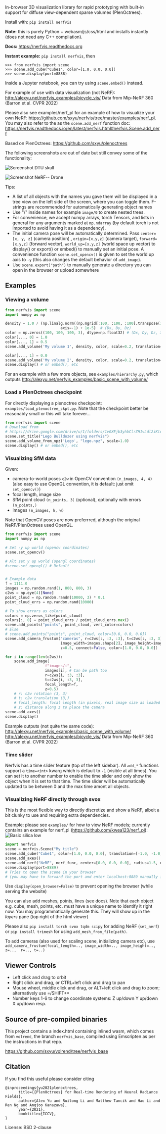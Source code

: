In-browser 3D visualization library for rapid prototyping with built-in support for
diffuse view-dependent sparse volumes (PlenOctrees).

Install with:
`pip install nerfvis`

**Note:** this is purely Python + webasm/js/css/html and installs instantly (does not need any C++ compilation).

**Docs:** https://nerfvis.readthedocs.org

**Instant example:** `pip install nerfvis`, then
```
>>> from nerfvis import scene
>>> scene.add_cube("Cube1", color=[1.0, 0.0, 0.0])
>>> scene.display(port=8888)
```

Inside a Jupyter notebook, you can try using `scene.embed()` instead.


For example of use with data visualization (not NeRF):
http://alexyu.net/nerfvis_examples/bicycle_vis/
Data from Mip-NeRF 360 (Barron et al. CVPR 2022)


Please also see examples/nerf_pl for an example of how to visualize your own NeRF:
<https://github.com/sxyu/nerfvis/tree/master/examples/nerf_pl>.
You may also refer to the as the `scene.add_nerf` function doc: https://nerfvis.readthedocs.io/en/latest/nerfvis.html#nerfvis.Scene.add_nerf

Based on PlenOctrees: https://github.com/sxyu/plenoctrees

The following screenshots are out of date but still convey some of the functionality:

![Screenshot DTU skull](https://raw.githubusercontent.com/sxyu/nerfvis/master/img/skull.gif)

![Screenshot NeRF-- Drone](https://raw.githubusercontent.com/sxyu/nerfvis/master/img/youtube_drone.gif)


Tips:

- A list of all objects with the names you gave them will be displayed in a tree view on the left side of the screen, where you can toggle them. F-strings are recommended for automatically generating object names
- Use "/" inside names for example `image/0` to create nested trees.
- For convenience, we accept numpy arrays, torch Tensors, and lists in general for any arguments marked at `np.ndarray`  (by default torch is not imported to avoid having it as a dependency).
- The initial camera pose will be automatically determined. Pass `center=[x, y, z]` (camera position) ,
    `origin=[x,y,z]` (camera target), `forward=[x,y,z]` (forward vector), `world_up=[x,y,z]` (world space up vector) to display() or export() or embed() to manually set an initial pose.
    A convenience function `scene.set_opencv()` is given to set the world up axis to `-y` (this also changes the default behavior of `add_image`).
- Use `scene.export("path")` to manually generate a directory you can open in the browser or upload somewhere


## Examples

### Viewing a volume

```python
from nerfvis import scene
import numpy as np

density = 1.0 / (np.linalg.norm((np.mgrid[:100, :100, :100].transpose(1, 2, 3, 0) - 45.5) / 50,
                         axis=-1) + 1e-5)  # (Dx, Dy, Dz)
color = np.zeros((100, 100, 100, 3), dtype=np.float32) # (Dx, Dy, Dz, 3)
color[..., 0] = 1.0
color[..., 1] = 0.5
scene.add_volume('My volume 1', density, color, scale=0.2, translation=[-1, 0, 0])

color[..., 1] = 0.0
scene.add_volume('My volume 2', density, color, scale=0.2, translation=[1, 0, 0])
scene.display() # or embed(), etc
```

For an example with a few more objects, see `examples/hierarchy.py`, which outputs
http://alexyu.net/nerfvis_examples/basic_scene_with_volume/

### Load a PlenOctrees checkpoint

For directly displaying a plenoctree checkpoint: `examples/load_plenoctree_ckpt.py`.
Note that the checkpoint better be reasonably small or this will take forever...

```python
from nerfvis import scene
# Download from
# https://drive.google.com/drive/u/1/folders/1vGXEjb3yhbClrZH1vLdl2iKtowfinWOg
scene.set_title("Lego Bulldozer using nerfvis")
scene.add_volume_from_npz('Lego', "lego.npz", scale=1.0)
scene.display() # or embed(), etc
```

### Visualizing SfM data

Given:
- camera-to-world poses `c2w` in OpenCV convention `(n_images, 4, 4)`
  (also easy to use OpenGL convention, it is default: just omit `set_opencv()`)
- focal length, image size
- SfM point cloud `(n_points, 3)` (optional), optionally with errors `(n_points,)`
- Images `(n_images, h, w)`

Note that OpenCV poses are now preferrred,
although the original NeRF/PlenOctrees used OpenGL.

```python
from nerfvis import scene
import numpy as np

# Set -y up world (opencv coordinates)
scene.set_opencv()

# Alt set y up world (opengl coordinates)
#scene.set_opengl() # Default


# Example data
f = 1111.0
images = np.random.rand(1, 800, 800, 3)
c2ws = np.eye(4)[None]
point_cloud = np.random.randn(10000, 3) * 0.1
point_cloud_errs = np.random.rand(10000)

# To show errors as colors
colors = np.zeros_like(point_cloud)
colors[:, 0] = point_cloud_errs / point_cloud_errs.max()
scene.add_points("points", point_cloud, vert_color=colors)
# Else
# scene.add_points("points", point_cloud, color=[0.0, 0.0, 0.0])
scene.add_camera_frustum("cameras", r=c2ws[:, :3, :3], t=c2ws[:, :3, 3], focal_length=f,
                         image_width=images.shape[2], image_height=images.shape[1],
                         z=0.5, connect=False, color=[1.0, 0.0, 0.0])

for i in range(len(c2ws)):
    scene.add_image(
                  f"images/i",
                  images[i], # Can be path too
                  r=c2ws[i, :3, :3],
                  t=c2ws[i, :3, 3],
                  focal_length=f,
                  z=0.5)
    # r: c2w rotation (3, 3)
    # t: c2w translation (3,)
    # focal_length: focal length (in pixels, real image size as loaded will be used)
    # z: distance along z to place the camera
scene.add_axes()
scene.display()
```

Example outputs (not quite the same code):
http://alexyu.net/nerfvis_examples/basic_scene_with_volume/
http://alexyu.net/nerfvis_examples/bicycle_vis/
Data from Mip-NeRF 360 (Barron et al. CVPR 2022)

### Time slider

Nerfvis has a time slider feature (top of the left sidebar).
All `add_*` functions support a `time=<int>` kwarg which is default to `-1` (visible at all times).
You can set it to another number to enable the time slider and only show the object when it is set to that time.
The time slider will be automatically updated to be between 0 and the max time amont all objects.

### Visualizing NeRF directly through svox

This is the most flexible way to directly discretize and show a NeRF,
albeit a bit clunky to use and requiring extra dependencies.

Example: please see `examples/` for how to view NeRF models; currently contains an example for nerf_pl (https://github.com/kwea123/nerf_pl):
![Basic silica low ](https://raw.githubusercontent.com/sxyu/nerfvis/master/img/silica_low.gif)

```python
import nerfvis
scene = nerfvis.Scene("My title")
scene.add_cube("Cube1", color=[1.0, 0.0, 0.0], translation=[-1.0, -1.0, 0.0])
scene.add_axes()
scene.add_nerf("NeRF", nerf_func, center=[0.0, 0.0, 0.0], radius=1.5, use_dirs=True)
scene.display(port=8889)
# Tries to open the scene in your browser
# (you may have to forward the port and enter localhost:8889 manually if over ssh)
```

Use `display(open_browser=False)` to prevent opening the browser (while serving the website)

You can also add meshes, points, lines (see docs).
Note that each object e.g. cube, mesh, points, etc. must have a unique name to identify it
right now. You may programmatically generate this. They will show up in the *layers* pane
(top right of the html viewer)


Please also `pip install torch svox tqdm scipy` for adding NeRF (`set_nerf`)
or `pip install trimesh` for using `add_mesh_from_file(path)`.

To add cameras (also used for scaling scene, initializing camera etc), use
`add_camera_frustum(focal_length=.., image_width=.., image_height=.., z=..,  r=.., t=..)`

## Viewer Controls

- Left click and drag to orbit
- Right click and drag, or CTRL+left click and drag to pan
- Mouse wheel, middle click and drag, or ALT+left click and drag to zoom; alternatively use =/SHIFT+=
- Number keys 1-6 to change coordinate systems: Z up/down Y up/down X up/down resp.


## Source of pre-compiled binaries

This project contains a index.html containing inlined wasm, which comes from  `volrend`, the branch `nerfvis_base`, compiled using Emscripten as per the instructions in that repo.

https://github.com/sxyu/volrend/tree/nerfvis_base

## Citation

If you find  this useful please consider citing
```
@inproceedings{yu2021plenoctrees,
      title={{PlenOctrees} for Real-time Rendering of Neural Radiance Fields},
      author={Alex Yu and Ruilong Li and Matthew Tancik and Hao Li and Ren Ng and Angjoo Kanazawa},
      year={2021},
      booktitle={ICCV},
}
```

License: BSD 2-clause
